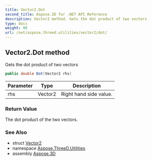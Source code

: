 ```yaml
---
title: Vector2.Dot
second_title: Aspose.3D for .NET API Reference
description: Vector2 method. Gets the dot product of two vectors
type: docs
weight: 90
url: /net/aspose.threed.utilities/vector2/dot/
---
```

## Vector2.Dot method

Gets the dot product of two vectors

```csharp
public double Dot(Vector2 rhs)
```

| Parameter | Type | Description |
| --- | --- | --- |
| rhs | Vector2 | Right hand side value. |

### Return Value

The dot product of the two vectors.

### See Also

* struct [Vector2](../)
* namespace [Aspose.ThreeD.Utilities](../../../aspose.threed.utilities/)
* assembly [Aspose.3D](../../../)


